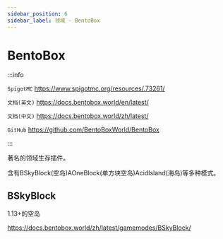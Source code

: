 ```yaml
---
sidebar_position: 6
sidebar_label: 领域 - BentoBox
---
```


# BentoBox

:::info

`SpigotMC` https://www.spigotmc.org/resources/.73261/

`文档(英文)` https://docs.bentobox.world/en/latest/

`文档(中文)` https://docs.bentobox.world/zh/latest/

`GitHub` https://github.com/BentoBoxWorld/BentoBox

:::

著名的领域生存插件。

含有BSkyBlock(空岛)AOneBlock(单方块空岛)AcidIsland(海岛)等多种模式。

## BSkyBlock

1.13+的空岛

https://docs.bentobox.world/zh/latest/gamemodes/BSkyBlock/
